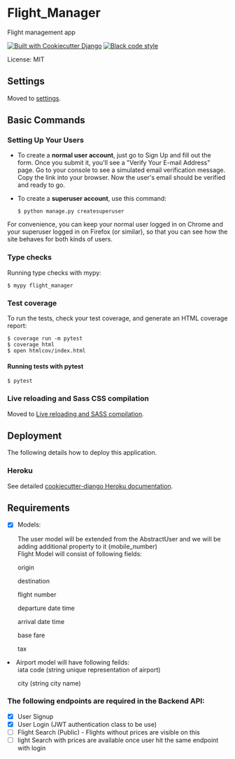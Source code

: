 # Flight_Manager

Flight management app

[![Built with Cookiecutter Django](https://img.shields.io/badge/built%20with-Cookiecutter%20Django-ff69b4.svg?logo=cookiecutter)](https://github.com/cookiecutter/cookiecutter-django/)
[![Black code style](https://img.shields.io/badge/code%20style-black-000000.svg)](https://github.com/ambv/black)

License: MIT

## Settings

Moved to [settings](http://cookiecutter-django.readthedocs.io/en/latest/settings.html).

## Basic Commands

### Setting Up Your Users

-   To create a **normal user account**, just go to Sign Up and fill out the form. Once you submit it, you'll see a "Verify Your E-mail Address" page. Go to your console to see a simulated email verification message. Copy the link into your browser. Now the user's email should be verified and ready to go.

-   To create a **superuser account**, use this command:

        $ python manage.py createsuperuser

For convenience, you can keep your normal user logged in on Chrome and your superuser logged in on Firefox (or similar), so that you can see how the site behaves for both kinds of users.

### Type checks

Running type checks with mypy:

    $ mypy flight_manager

### Test coverage

To run the tests, check your test coverage, and generate an HTML coverage report:

    $ coverage run -m pytest
    $ coverage html
    $ open htmlcov/index.html

#### Running tests with pytest

    $ pytest

### Live reloading and Sass CSS compilation

Moved to [Live reloading and SASS compilation](https://cookiecutter-django.readthedocs.io/en/latest/developing-locally.html#sass-compilation-live-reloading).

## Deployment

The following details how to deploy this application.

### Heroku

See detailed [cookiecutter-django Heroku documentation](http://cookiecutter-django.readthedocs.io/en/latest/deployment-on-heroku.html).

## Requirements
- [X] Models:

    <li>The user model will be extended from the AbstractUser and we will be adding additional property to it (mobile_number)</li>

    <li>Flight Model will consist of following fields:

<ul>origin</ul>
<ul>destination</ul>
<ul>flight number</ul>
<ul>departure date time</ul>
<ul>arrival date time</ul>
<ul>base fare</ul>
<ul>tax </ul></li>

<li>Airport model will have following feilds:

<ul>iata code (string unique representation of airport)</ul>
<ul>city (string city name)</ul></li>

### The following endpoints are required in the Backend API:

- [X] User Signup
- [X] User Login (JWT authentication class to be use)
- [ ] Flight Search (Public) - Flights without prices are visible on this
- [ ] light Search with prices are available once user hit the same endpoint with login
